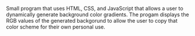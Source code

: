 Small program that uses HTML, CSS, and JavaScript that allows a user to dynamically generate background color gradients. The progam displays the RGB values of the generated backgorund to allow the user to copy that color scheme for their own personal use. 
